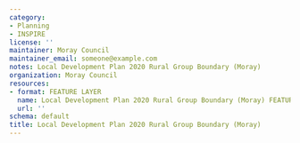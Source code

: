 ```yaml
---
category:
- Planning
- INSPIRE
license: ''
maintainer: Moray Council
maintainer_email: someone@example.com
notes: Local Development Plan 2020 Rural Group Boundary (Moray)
organization: Moray Council
resources:
- format: FEATURE LAYER
  name: Local Development Plan 2020 Rural Group Boundary (Moray) FEATURE LAYER
  url: ''
schema: default
title: Local Development Plan 2020 Rural Group Boundary (Moray)
---
```

